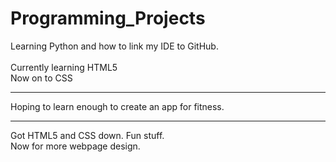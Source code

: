 # Programming_Projects
Learning Python and how to link my IDE to GitHub.
<br><br>Currently learning HTML5
<br>Now on to CSS
<hr>Hoping to learn enough to create an app for fitness.<hr>
Got HTML5 and CSS down. Fun stuff.<br>
Now for more webpage design.
